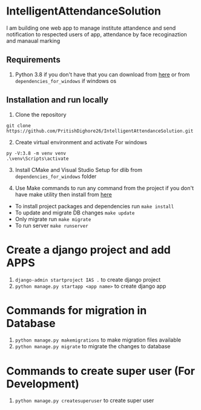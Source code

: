 # IntelligentAttendanceSolution
I am building one web app to manage institute attandence and send notification to respected users of app, attendance by face recoginaztion and manaual marking

## Requirements
1. Python 3.8 if you don't have that you can download from [here](https://www.python.org/downloads/release/python-381) or from `dependencies_for_windows` if windows os

## Installation and run locally
1. Clone the repository
```
git clone https://github.com/PritishDighore26/IntelligentAttendanceSolution.git
```

2. Create virtual environment and activate
For windows
```
py -V:3.8 -m venv venv
.\venv\Scripts\activate
```

3. Install CMake and Visual Studio Setup for dlib from `dependencies_for_windows` folder

4. Use Make commands to run any command from the project if you don't have make utility then install from [here](https://stackoverflow.com/questions/32127524/how-to-install-and-use-make-in-windows)
- To install project packages and dependencies run `make install`
- To update and migrate DB changes `make update`
- Only migrate run `make migrate`
- To run server `make runserver`


# Create a django project and add APPS
1. `django-admin startproject IAS .` to create django project
2. `python manage.py startapp <app name>` to create django app

# Commands for migration in Database
1. `python manage.py makemigrations` to make migration files available
2. `python manage.py migrate` to migrate the changes to database

# Commands to create super user (For Development)
1. `python manage.py createsuperuser` to create super user

